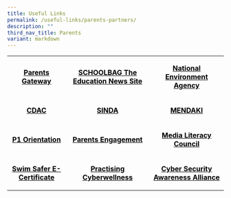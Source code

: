 ```yaml
---
title: Useful Links
permalink: /useful-links/parents-partners/
description: ""
third_nav_title: Parents
variant: markdown
---
```

<table width="690">
<tbody>
<tr>
<td width="170" style="text-align: center;">
<p><span style="color: #000000;"><strong><a href="https://staging.d2w6f17b52epdm.amplifyapp.com/parents-gateway/" style="color: #000000;">Parents Gateway</a></strong></span></p>
</td>
<td width="274" style="text-align: center;">
<p><span style="color: #000000;"><strong><a href="https://www.schoolbag.edu.sg/" style="color: #000000;">SCHOOLBAG The Education News Site</a></strong></span></p>
</td>
<td width="246" style="text-align: center;">
<p><span style="color: #000000;"><strong><a href="https://www.nea.gov.sg/" style="color: #000000;">National Environment Agency</a></strong></span></p>
</td>
</tr>
<tr>
<td width="170" style="text-align: center;">
<p><span style="color: #000000;"><strong><a href="https://www.cdac.org.sg/" style="color: #000000;">CDAC</a></strong></span></p>
</td>
<td width="274" style="text-align: center;">
<p><span style="color: #000000;"><strong><a href="https://www.sinda.org.sg/" style="color: #000000;">SINDA</a></strong></span></p>
</td>
<td width="246" style="text-align: center;">
<p><span style="color: #000000;"><strong><a href="https://www.mendaki.org.sg/" style="color: #000000;">MENDAKI</a></strong></span></p>
</td>
</tr>
<tr>
<td width="170" style="text-align: center;">
<p><span style="color: #000000;"><strong><a href="https://sites.google.com/moe.edu.sg/welcome-to-sqps/home" style="color: #000000;">P1 Orientation</a></strong></span></p>
</td>
<td width="274" style="text-align: center;">
<p><span style="color: #000000;"><strong><a href="https://sites.google.com/moe.edu.sg/shuqun-primary-presentations/home" style="color: #000000;">Parents Engagement</a></strong></span></p>
</td>
<td width="246" style="text-align: center;">
<p><span style="color: #000000;"><strong><a href="https://www.betterinternet.sg/" style="color: #000000;">Media Literacy Council</a></strong></span></p>
</td>
</tr>
<tr>
<td width="170" style="text-align: center;">
<p><span style="color: #000000;"><strong><a href="/files/Swim-Safer-E-Certificate-User-Guide-For-Parents_compressed.pdf" style="color: #000000;">Swim Safer E-Certificate</a></strong></span></p>
</td>
<td width="274" style="text-align: center;">
<p><span style="color: #000000;"><strong><a href="https://www.moe.gov.sg/education-in-sg/our-programmes/cyber-wellness" style="color: #000000;">Practising Cyberwellness</a></strong></span></p>
</td>
<td width="246" style="text-align: center;">
<p><span style="color: #000000;"><strong><a href="https://www.csa.gov.sg/information-for/parents-educators" style="color: #000000; text-decoration: underline;">Cyber Security Awareness Alliance</a></strong></span></p>
</td>
</tr>
</tbody>
</table>